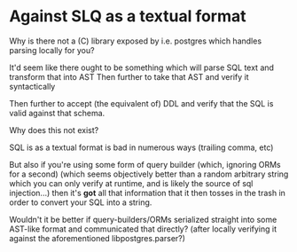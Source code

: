 Against SLQ as a textual format
===============================

Why is there not a (C) library exposed by i.e. postgres which handles parsing locally for you?

It'd seem like there ought to be something which will parse SQL text and transform that into AST
Then further to take that AST and verify it syntactically

Then further to accept (the equivalent of) DDL and verify that the SQL is valid against that
schema.

Why does this not exist?

SQL is as a textual format is bad in numerous ways (trailing comma, etc)

But also if you're using some form of query builder (which, ignoring ORMs for a second)
(which seems objectively better than a random arbitrary string which you can only verify at
runtime, and is likely the source of sql injection...) then it's **got** all that information
that it then tosses in the trash in order to convert your SQL into a string.

Wouldn't it be better if query-builders/ORMs serialized straight into some AST-like format
and communicated that directly? (after locally verifying it against the aforementioned libpostgres.parser?)
